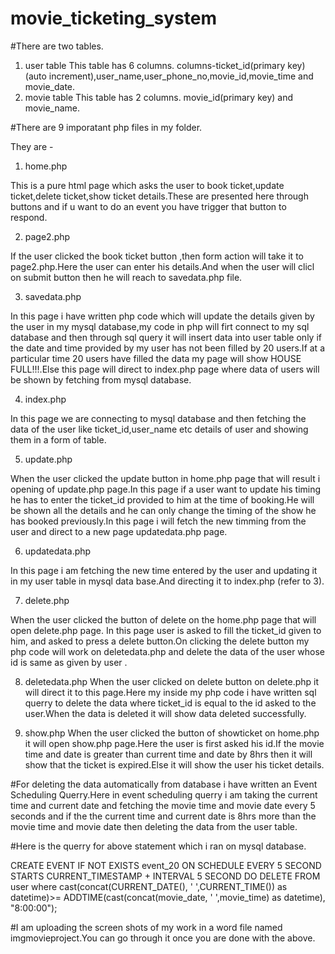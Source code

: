# movie_ticketing_system
#There are two tables.
1. user table
 This table has 6 columns.
  columns-ticket_id(primary key)(auto increment),user_name,user_phone_no,movie_id,movie_time and movie_date.
2. movie table
  This table has 2 columns.
  movie_id(primary key) and movie_name. 

#There are 9 imporatant php files in my folder.

They are -

1. home.php

This is a pure html page which asks the user to book ticket,update ticket,delete ticket,show ticket details.These are presented here through buttons and if u want to do an event you have trigger that button to respond.

2.  page2.php

If the user clicked the book ticket button ,then form action will take it to page2.php.Here the user can enter his details.And when the user will clicl on submit button then he will reach to savedata.php file.

3. savedata.php

 In this page i have written php code which will update the details given by the user in my mysql database,my code in php will firt connect to my sql database and then through sql query it will insert data into user table only if the date and time provided by my user has not been filled by 20 users.If at a particular time 20 users have filled  the data my page will show HOUSE FULL!!!.Else this page will direct to index.php page where data of users will be shown by fetching from mysql database.

4. index.php

In this page we are connecting to mysql database and then fetching the data of the user like ticket_id,user_name etc details of user and showing them in a form of table.

5. update.php

 When the user clicked the update button in home.php page that will result i opening of update.php  page.In this page if a user want to update his timing he has to  enter the ticket_id provided to him at the time of booking.He will be shown all the details and he can only change the timing of the show he has booked previously.In this page i will fetch the new timming from the user and direct to a
 new page updatedata.php page.

6. updatedata.php

In this page i am fetching the new time entered by the user and updating it in my user table in mysql data base.And directing it to index.php (refer to 3).

7. delete.php
 
 When the user clicked the button of delete on the home.php page that will open delete.php page.
 In this page user is asked to fill the ticket_id given to him, and asked to press a delete button.On clicking the delete button my php code will work on deletedata.php and delete the data of the user whose id is same as given by user .

8. deletedata.php
 When the user clicked on delete button on delete.php it will direct it to this page.Here my inside my php code i have written sql querry to delete the data where ticket_id is equal to the id asked to the user.When the data is deleted it will show data deleted successfully.

 9. show.php
  When the user clicked the button of  showticket on home.php it will open show.php page.Here the user is first asked his id.If  the movie time and date is greater than current time and date by 8hrs then it will show that the ticket is expired.Else it will show the user his ticket details.

#For deleting the data automatically from database i have written an Event Scheduling Querry.Here in event scheduling  querry i am taking the current time and current date and fetching the movie time and movie date every 5 seconds and if the the current time and current date is 8hrs more than the movie time and movie date then deleting the data from the user table.

#Here  is the querry for above statement which i ran on mysql database.

CREATE EVENT IF NOT EXISTS event_20
ON SCHEDULE EVERY 5 SECOND
STARTS CURRENT_TIMESTAMP + INTERVAL 5 SECOND
DO
DELETE FROM user where cast(concat(CURRENT_DATE(), ' ',CURRENT_TIME()) as datetime)>= ADDTIME(cast(concat(movie_date, ' ',movie_time) as datetime), "8:00:00");

#I am uploading the screen shots of my work in a word file named imgmovieproject.You can go through it once you are done with the above.


